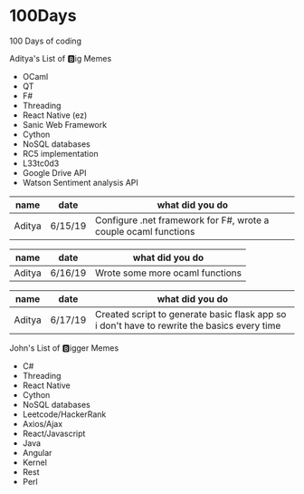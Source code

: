 # 100Days
100 Days of coding


Aditya's List of :b:ig Memes

* OCaml
* QT
* F#
* Threading
* React Native (ez)
* Sanic Web Framework
* Cython
* NoSQL databases
* RC5 implementation
* L33tc0d3
* Google Drive API
* Watson Sentiment analysis API


name        | date    | what did you do
----------- | ------- | ---------------
Aditya      | 6/15/19 | Configure .net framework for F#, wrote a couple ocaml functions


name        | date    | what did you do
----------- | ------- | ---------------
Aditya      | 6/16/19 | Wrote some more ocaml functions


name        | date    | what did you do
----------- | ------- | ---------------
Aditya      | 6/17/19 | Created script to generate basic flask app so i don't have to rewrite the basics every time


John's List of :b:igger Memes

* C#
* Threading
* React Native 
* Cython
* NoSQL databases
* Leetcode/HackerRank
* Axios/Ajax
* React/Javascript
* Java
* Angular
* Kernel
* Rest
* Perl
